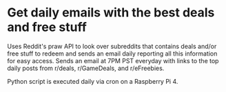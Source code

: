 # Get daily emails with the best deals and free stuff
Uses Reddit's praw API to look over subreddits that contains deals and/or free stuff to redeem and sends an email daily reporting all this information for easy access.
Sends an email at 7PM PST everyday with links to the top daily posts from r/deals, r/GameDeals, and r/eFreebies.

Python script is executed daily via cron on a Raspberry Pi 4.
